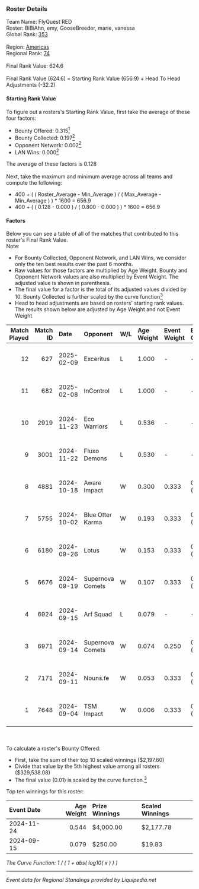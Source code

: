 ### Roster Details<br />
Team Name: FlyQuest RED<br />
Roster: BiBiAhn, emy, GooseBreeder, marie, vanessa<br />
Global Rank: [353](../standings_global.md)<br />
<br />
Region: [Americas]( ../standings_americas.md)<br />
Regional Rank: [74]( ../standings_americas.md)<br />
<br />
Final Rank Value:  624.6<br />
<br />
Final Rank Value (624.6) = Starting Rank Value (656.9) + Head To Head Adjustments (-32.2)<br />

#### Starting Rank Value<br />
To figure out a rosters's Starting Rank Value, first take the average of these four factors:<br />
- Bounty Offered: 0.315[<sup>1</sup>](#table2)
- Bounty Collected: 0.197[<sup>2</sup>](#table1)
- Opponent Network: 0.002[<sup>2</sup>](#table1)
- LAN Wins: 0.000[<sup>2</sup>](#table1)

The average of these factors is 0.128<br />
<br />
Next, take the maximum and minimum average across all teams and compute the following:<br />
- 400 + ( ( Roster_Average - Min_Average ) / ( Max_Average - Min_Average ) ) * 1600 = 656.9
- 400 + ( ( 0.128 - 0.000 ) / ( 0.800 - 0.000 ) ) * 1600 = 656.9


#### Factors<br />
Below you can see a table of all of the matches that contributed to this roster's Final Rank Value.<br />
Note:<br />

- For Bounty Collected, Opponent Network, and LAN Wins, we consider only the ten best results over the past 6 months.
- Raw values for those factors are multiplied by Age Weight. Bounty and Opponent Network values are also multiplied by Event Weight. The adjusted value is shown in parenthesis.
- The final value for a factor is the total of its adjusted values divided by 10. Bounty Collected is further scaled by the curve function[<sup>3</sup>](#curveFunction)
- Head to head adjustments are based on rosters' starting rank values. The results shown below are adjusted by Age Weight and not Event Weight
<span id="table1"></span><br />


| Match Played | Match ID | Date       | Opponent         | W/L | Age Weight | Event Weight | Bounty Collected | Opponent Network | LAN Wins  | H2H Adj. | Roster                                      |
| -: | -: | :- | :- | :- | :- | :- | :- | :- | :- | -: | :- |
|           12 |      627 | 2025-02-09 | Exceritus        | L   | 1.000      | -            | -                | -                | -         |   -16.15 | BiBiAhn, emy, GooseBreeder, marie, vanessa  |
|           11 |      682 | 2025-02-08 | InControl        | L   | 1.000      | -            | -                | -                | -         |   -16.24 | BiBiAhn, emy, GooseBreeder, marie, vanessa  |
|           10 |     2919 | 2024-11-23 | Eco Warriors     | L   | 0.536      | -            | -                | -                | -         |    -5.40 | BiBiAhn, emy, GooseBreeder, Kaoday, vanessa |
|            9 |     3001 | 2024-11-22 | Fluxo Demons     | L   | 0.530      | -            | -                | -                | -         |    -5.63 | BiBiAhn, emy, GooseBreeder, Kaoday, vanessa |
|            8 |     4881 | 2024-10-18 | Aware Impact     | W   | 0.300      | 0.333        | 0.001 (0.000)    | 0.007 (0.001)    | 0 (0.000) |     3.87 | BiBiAhn, emy, GooseBreeder, Kaoday, vanessa |
|            7 |     5755 | 2024-10-02 | Blue Otter Karma | W   | 0.193      | 0.333        | 0.001 (0.000)    | 0.005 (0.000)    | 0 (0.000) |     2.54 | BiBiAhn, emy, GooseBreeder, Kaoday, vanessa |
|            6 |     6180 | 2024-09-26 | Lotus            | W   | 0.153      | 0.333        | 0.001 (0.000)    | 0.003 (0.000)    | 0 (0.000) |     2.01 | BiBiAhn, emy, GooseBreeder, Kaoday, vanessa |
|            5 |     6676 | 2024-09-19 | Supernova Comets | W   | 0.107      | 0.333        | 0.011 (0.000)    | 0.263 (0.009)    | 0 (0.000) |     2.03 | BiBiAhn, emy, GooseBreeder, Kaoday, vanessa |
|            4 |     6924 | 2024-09-15 | Arf Squad        | L   | 0.079      | -            | -                | -                | -         |    -1.48 | BiBiAhn, emy, GooseBreeder, Kaoday, vanessa |
|            3 |     6971 | 2024-09-14 | Supernova Comets | W   | 0.074      | 0.250        | 0.011 (0.000)    | 0.263 (0.005)    | 0 (0.000) |     1.41 | BiBiAhn, emy, GooseBreeder, Kaoday, vanessa |
|            2 |     7171 | 2024-09-11 | Nouns.fe         | W   | 0.053      | 0.333        | 0.001 (0.000)    | 0.070 (0.001)    | 0 (0.000) |     0.74 | BiBiAhn, emy, GooseBreeder, Kaoday, vanessa |
|            1 |     7648 | 2024-09-04 | TSM Impact       | W   | 0.006      | 0.333        | 0.001 (0.000)    | 0.021 (0.000)    | 0 (0.000) |     0.09 | BiBiAhn, emy, GooseBreeder, Kaoday, vanessa |

<br />
<span id="table2"></span><br />
To calculate a roster's Bounty Offered:<br />

- First, take the sum of their top 10 scaled winnings ($2,197.60)
- Divide that value by the 5th highest value among all rosters ($329,538.08)
- The final value (0.01) is scaled by the curve function.[<sup>3</sup>](#curveFunction)

Top ten winnings for this roster:<br />

| Event Date | Age Weight | Prize Winnings | Scaled Winnings |
| :- | -: | :- | :- |
| 2024-11-24 |      0.544 | $4,000.00      | $2,177.78       |
| 2024-09-15 |      0.079 | $250.00        | $19.83          |


<span id="curveFunction"></span>_The Curve Function: 1 / ( 1 + abs( log10( x ) ) )_<br />

---
_Event data for Regional Standings provided by Liquipedia.net_<br />
